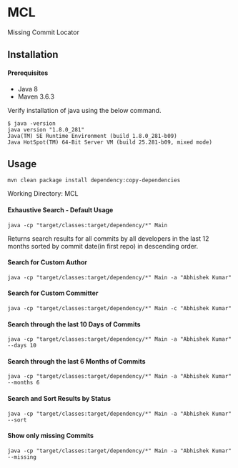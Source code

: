 # MCL

Missing Commit Locator

## Installation

#### Prerequisites
- Java 8
- Maven 3.6.3

Verify installation of java using the below command.

```
$ java -version
java version "1.8.0_281"
Java(TM) SE Runtime Environment (build 1.8.0_281-b09)
Java HotSpot(TM) 64-Bit Server VM (build 25.281-b09, mixed mode)
```

## Usage

```
mvn clean package install dependency:copy-dependencies
```

Working Directory: MCL

#### Exhaustive Search - Default Usage
```
java -cp "target/classes:target/dependency/*" Main
```
Returns search results for all commits by all developers in the last 12 months sorted by commit date(in first repo) in descending order.

#### Search for Custom Author
```
java -cp "target/classes:target/dependency/*" Main -a "Abhishek Kumar"
```
#### Search for Custom Committer
```
java -cp "target/classes:target/dependency/*" Main -c "Abhishek Kumar"
```
#### Search through the last 10 Days of Commits
```
java -cp "target/classes:target/dependency/*" Main -a "Abhishek Kumar" --days 10
```
#### Search through the last 6 Months of Commits
```
java -cp "target/classes:target/dependency/*" Main -a "Abhishek Kumar" --months 6
```
#### Search and Sort Results by Status
```
java -cp "target/classes:target/dependency/*" Main -a "Abhishek Kumar" --sort
```
#### Show only missing Commits
```
java -cp "target/classes:target/dependency/*" Main -a "Abhishek Kumar" --missing
```